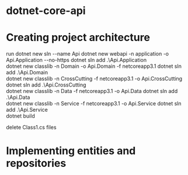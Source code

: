 # dotnet-core-api

# Creating project architecture

run 
dotnet new sln --name Api
dotnet new webapi -n application -o Api.Application --no-https
dotnet sln add .\Api.Application\
dotnet new classlib -n Domain -o Api.Domain -f netcoreapp3.1
dotnet sln add .\Api.Domain\
dotnet new classlib -n CrossCutting -f netcoreapp3.1 -o Api.CrossCutting
dotnet sln add .\Api.CrossCutting\
dotnet new classlib -n Data -f netcoreapp3.1 -o Api.Data
dotnet sln add .\Api.Data\
dotnet new classlib -n Service -f netcoreapp3.1 -o Api.Service
dotnet sln add .\Api.Service\
dotnet build

delete Class1.cs files

# Implementing entities and repositories

